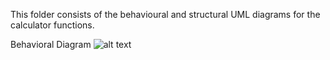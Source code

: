 This folder consists of the behavioural and structural UML diagrams for the calculator functions.

Behavioral Diagram
![alt text](https://github.com/99003512/SDLC_Calculator/blob/main/Architecture/Behavioural%20Diagrams/Average_Behavioral.jpg)
